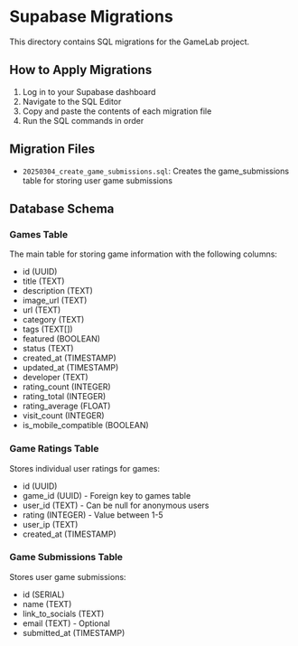 # Supabase Migrations

This directory contains SQL migrations for the GameLab project.

## How to Apply Migrations

1. Log in to your Supabase dashboard
2. Navigate to the SQL Editor
3. Copy and paste the contents of each migration file
4. Run the SQL commands in order

## Migration Files

- `20250304_create_game_submissions.sql`: Creates the game_submissions table for storing user game submissions

## Database Schema

### Games Table

The main table for storing game information with the following columns:
- id (UUID)
- title (TEXT)
- description (TEXT)
- image_url (TEXT)
- url (TEXT)
- category (TEXT)
- tags (TEXT[])
- featured (BOOLEAN)
- status (TEXT)
- created_at (TIMESTAMP)
- updated_at (TIMESTAMP)
- developer (TEXT)
- rating_count (INTEGER)
- rating_total (INTEGER)
- rating_average (FLOAT)
- visit_count (INTEGER)
- is_mobile_compatible (BOOLEAN)

### Game Ratings Table

Stores individual user ratings for games:
- id (UUID)
- game_id (UUID) - Foreign key to games table
- user_id (TEXT) - Can be null for anonymous users
- rating (INTEGER) - Value between 1-5
- user_ip (TEXT)
- created_at (TIMESTAMP)

### Game Submissions Table

Stores user game submissions:
- id (SERIAL)
- name (TEXT)
- link_to_socials (TEXT)
- email (TEXT) - Optional
- submitted_at (TIMESTAMP)
